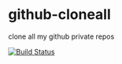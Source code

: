 # github-cloneall
clone all my github private repos

[![Build Status](https://travis-ci.org/wminos/github-cloneall.svg?branch=master)](https://travis-ci.org/wminos/github-cloneall)

